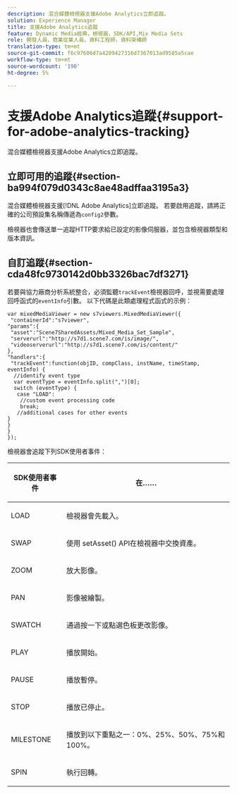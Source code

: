 ```yaml
---
description: 混合媒體檢視器支援Adobe Analytics立即追蹤。
solution: Experience Manager
title: 支援Adobe Analytics追蹤
feature: Dynamic Media經典，檢視器，SDK/API,Mix Media Sets
role: 開發人員，商業從業人員，資料工程師，資料架構師
translation-type: tm+mt
source-git-commit: f6c97606d7a4209427316d7367013ad9585a5cae
workflow-type: tm+mt
source-wordcount: '198'
ht-degree: 5%

---
```



# 支援Adobe Analytics追蹤{#support-for-adobe-analytics-tracking}

混合媒體檢視器支援Adobe Analytics立即追蹤。

## 立即可用的追蹤{#section-ba994f079d0343c8ae48adffaa3195a3}

混合媒體檢視器支援[!DNL Adobe Analytics]立即追蹤。 若要啟用追蹤，請將正確的公司預設集名稱傳遞為`config2`參數。

檢視器也會傳送單一追蹤HTTP要求給已設定的影像伺服器，並包含檢視器類型和版本資訊。

## 自訂追蹤{#section-cda48fc9730142d0bb3326bac7df3271}

若要與協力廠商分析系統整合，必須監聽`trackEvent`檢視器回呼，並視需要處理回呼函式的`eventInfo`引數。 以下代碼是此類處理程式函式的示例：

```
var mixedMediaViewer = new s7viewers.MixedMediaViewer({ 
 "containerId":"s7viewer", 
"params":{ 
 "asset":"Scene7SharedAssets/Mixed_Media_Set_Sample", 
 "serverurl":"http://s7d1.scene7.com/is/image/", 
 "videoserverurl":"http://s7d1.scene7.com/is/content/" 
}, 
"handlers":{ 
 "trackEvent":function(objID, compClass, instName, timeStamp, eventInfo) { 
  //identify event type 
  var eventType = eventInfo.split(",")[0]; 
  switch (eventType) { 
   case "LOAD": 
    //custom event processing code 
    break; 
   //additional cases for other events 
} 
} 
} 
});
```

檢視器會追蹤下列SDK使用者事件：

<table id="table_5D090E6614974D968E1A93B5727D859C"> 
 <thead> 
  <tr> 
   <th colname="col1" class="entry"> <p>SDK使用者事件 </p> </th> 
   <th colname="col2" class="entry"> <p>在…… </p> </th> 
  </tr> 
 </thead>
 <tbody> 
  <tr> 
   <td colname="col1"> <p> <span class="codeph"> LOAD </span> </p> </td> 
   <td colname="col2"> <p>檢視器會先載入。 </p> </td> 
  </tr> 
  <tr> 
   <td colname="col1"> <p> <span class="codeph"> SWAP </span> </p> </td> 
   <td colname="col2"> <p>使用<span class="codeph"> setAsset()</span> API在檢視器中交換資產。 </p> </td> 
  </tr> 
  <tr> 
   <td colname="col1"> <p> <span class="codeph"> ZOOM </span> </p> </td> 
   <td colname="col2"> <p>放大影像。 </p> </td> 
  </tr> 
  <tr> 
   <td colname="col1"> <p> <span class="codeph"> PAN </span> </p> </td> 
   <td colname="col2"> <p>影像被繪製。 </p> </td> 
  </tr> 
  <tr> 
   <td colname="col1"> <p> <span class="codeph"> SWATCH </span> </p> </td> 
   <td colname="col2"> <p> 通過按一下或點選色板更改影像。 </p> </td> 
  </tr> 
  <tr> 
   <td colname="col1"> <p> <span class="codeph"> PLAY </span> </p> </td> 
   <td colname="col2"> <p>播放開始。 </p> </td> 
  </tr> 
  <tr> 
   <td colname="col1"> <p> <span class="codeph"> PAUSE </span> </p> </td> 
   <td colname="col2"> <p>播放暫停。 </p> </td> 
  </tr> 
  <tr> 
   <td colname="col1"> <p> <span class="codeph"> STOP </span> </p> </td> 
   <td colname="col2"> <p>播放已停止。 </p> </td> 
  </tr> 
  <tr> 
   <td colname="col1"> <p> <span class="codeph"> MILESTONE </span> </p> </td> 
   <td colname="col2"> <p>播放到以下重點之一：0%、25%、50%、75%和100%。 </p> </td> 
  </tr> 
  <tr> 
   <td colname="col1"> <p> <span class="codeph"> SPIN </span> </p> </td> 
   <td colname="col2"> <p>執行回轉。 </p> </td> 
  </tr> 
 </tbody> 
</table>

